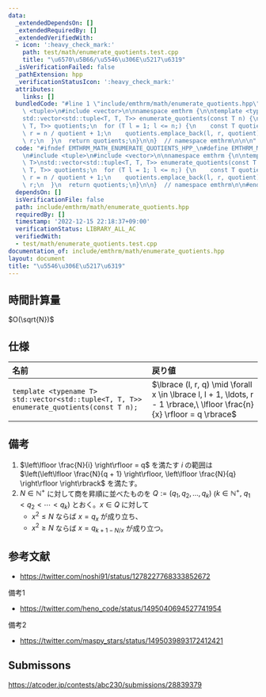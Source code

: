 ```yaml
---
data:
  _extendedDependsOn: []
  _extendedRequiredBy: []
  _extendedVerifiedWith:
  - icon: ':heavy_check_mark:'
    path: test/math/enumerate_quotients.test.cpp
    title: "\u6570\u5B66/\u5546\u306E\u5217\u6319"
  _isVerificationFailed: false
  _pathExtension: hpp
  _verificationStatusIcon: ':heavy_check_mark:'
  attributes:
    links: []
  bundledCode: "#line 1 \"include/emthrm/math/enumerate_quotients.hpp\"\n\n\n\n#include\
    \ <tuple>\n#include <vector>\n\nnamespace emthrm {\n\ntemplate <typename T>\n\
    std::vector<std::tuple<T, T, T>> enumerate_quotients(const T n) {\n  std::vector<std::tuple<T,\
    \ T, T>> quotients;\n  for (T l = 1; l <= n;) {\n    const T quotient = n / l,\
    \ r = n / quotient + 1;\n    quotients.emplace_back(l, r, quotient);\n    l =\
    \ r;\n  }\n  return quotients;\n}\n\n}  // namespace emthrm\n\n\n"
  code: "#ifndef EMTHRM_MATH_ENUMERATE_QUOTIENTS_HPP_\n#define EMTHRM_MATH_ENUMERATE_QUOTIENTS_HPP_\n\
    \n#include <tuple>\n#include <vector>\n\nnamespace emthrm {\n\ntemplate <typename\
    \ T>\nstd::vector<std::tuple<T, T, T>> enumerate_quotients(const T n) {\n  std::vector<std::tuple<T,\
    \ T, T>> quotients;\n  for (T l = 1; l <= n;) {\n    const T quotient = n / l,\
    \ r = n / quotient + 1;\n    quotients.emplace_back(l, r, quotient);\n    l =\
    \ r;\n  }\n  return quotients;\n}\n\n}  // namespace emthrm\n\n#endif  // EMTHRM_MATH_ENUMERATE_QUOTIENTS_HPP_\n"
  dependsOn: []
  isVerificationFile: false
  path: include/emthrm/math/enumerate_quotients.hpp
  requiredBy: []
  timestamp: '2022-12-15 22:18:37+09:00'
  verificationStatus: LIBRARY_ALL_AC
  verifiedWith:
  - test/math/enumerate_quotients.test.cpp
documentation_of: include/emthrm/math/enumerate_quotients.hpp
layout: document
title: "\u5546\u306E\u5217\u6319"
---
```



## 時間計算量

$O(\sqrt{N})$


## 仕様

|名前|戻り値|
|:--|:--|
|`template <typename T>`<br>`std::vector<std::tuple<T, T, T>> enumerate_quotients(const T n);`|$\lbrace (l, r, q) \mid \forall x \in \lbrace l, l + 1, \ldots, r - 1 \rbrace,\ \lfloor \frac{n}{x} \rfloor = q \rbrace$|


## 備考

1. $\left\lfloor \frac{N}{i} \right\rfloor = q$ を満たす $i$ の範囲は $\left(\left\lfloor \frac{N}{q + 1} \right\rfloor, \left\lfloor \frac{N}{q} \right\rfloor \right\rbrack$ を満たす。
2. $N \in \mathbb{N}^+$ に対して商を昇順に並べたものを $Q \mathrel{:=} (q_1, q_2, \ldots, q_k)$ ($k \in \mathbb{N}^+,\ q_1 < q_2 < \cdots < q_k$) とおく。$x \in Q$ に対して
   - $x^2 \leq N$ ならば $x = q_x$ が成り立ち、
   - $x^2 \geq N$ ならば $x = q_{k + 1 - N / x}$ が成り立つ。


## 参考文献

- https://twitter.com/noshi91/status/1278227768333852672

備考1
- https://twitter.com/heno_code/status/1495040694527741954

備考2
- https://twitter.com/maspy_stars/status/1495039893172412421


## Submissons

https://atcoder.jp/contests/abc230/submissions/28839379
